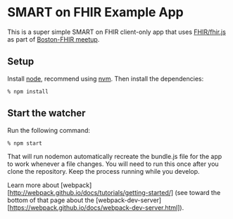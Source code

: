 # SMART on FHIR Example App

This is a super simple SMART on FHIR client-only app that uses [FHIR/fhir.js][1] as
part of [Boston-FHIR meetup][2].

[1]: https://github.com/FHIR/fhir.js/
[2]: https://www.meetup.com/Boston-FHIR/

## Setup

Install [node][3], recommend using [nvm][4]. Then install the dependencies:

    % npm install

[3]: https://nodejs.org
[4]: https://github.com/creationix/nvm#installation

## Start the watcher

Run the following command:

    % npm start

That will run nodemon automatically recreate the bundle.js file for the app to
work whenever a file changes. You will need to run this once after you clone
the repository. Keep the process running while you develop.

Learn more about
[webpack][http://webpack.github.io/docs/tutorials/getting-started/] (see toward
the bottom of that page about the
[webpack-dev-server][https://webpack.github.io/docs/webpack-dev-server.html]).
